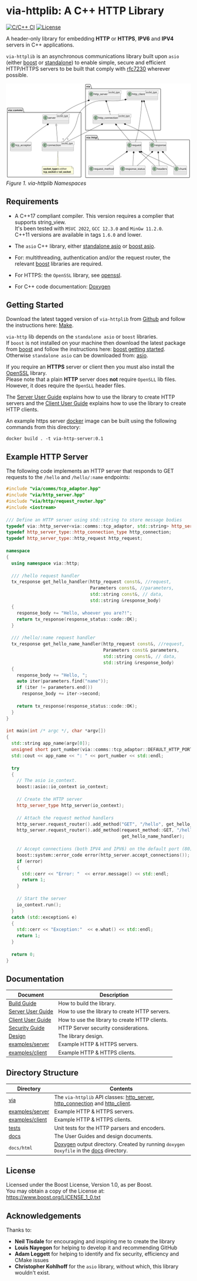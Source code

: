 # via-httplib: A C++ HTTP Library

[![C/C++ CI](https://github.com/kenba/via-httplib/workflows/C/C++%20CI/badge.svg)](https://github.com/kenba/via-httplib/actions)
[![License](https://img.shields.io/badge/License-Boost%201.0-blue)](https://opensource.org/licenses/BSL-1.0)

A header-only library for embedding **HTTP** or **HTTPS**, **IPV6** and **IPV4** servers in C++ applications.

`via-httplib` is an asynchronous communications library built upon `asio` (either
[boost](https://www.boost.org/doc/libs/1_76_0/doc/html/boost_asio.html) or
[standalone](http://think-async.com/)) to enable simple, secure and efficient
HTTP/HTTPS servers to be built that comply with
[rfc7230](https://tools.ietf.org/html/rfc7230) wherever possible.

![Via Namespaces](docs/images/via_namespaces.svg)  
*Figure 1. via-httplib Namespaces*

## Requirements

+ A C++17 compliant compiler. This version requires a complier that supports string_view.  
It's been tested with `MSVC 2022`, `GCC 12.3.0` and `MinGw 11.2.0`.  
C++11 versions are available in tags `1.6.0` and lower.  

+ The `asio` C++ library, either [standalone asio](http://think-async.com/) or [boost asio](http://www.boost.org/).  

+ For: multithreading, authentication and/or the request router, the relevant [boost](http://www.boost.org/) libraries are required.  

+ For HTTPS: the `OpenSSL` library, see [openssl](http://www.openssl.org/).  

+ For C++ code documentation: [Doxygen](https://doxygen.nl/)

## Getting Started

Download the latest tagged version of `via-httplib` from
[Github](https://github.com/kenba/via-httplib)
and follow the instructions here: [Make](docs/MAKE.md).  

`via-http` lib depends on the `standalone asio` or `boost` libraries.  
If `boost` is not installed on your machine then download the latest package from
[boost](http://www.boost.org/) and follow the instructions here:
[boost getting started](http://www.boost.org/doc/libs/1_76_0/more/getting_started/index.html).
Otherwise `standalone asio` can be downloaded from: [asio](http://think-async.com/).

If you require an **HTTPS** server or client then you must also install the
[OpenSSL](https://www.openssl.org/) library.  
Please note that a plain **HTTP** server does **not** require `OpenSLL` lib files.
However, it does require the `OpenSLL` header files.

The [Server User Guide](docs/Server.md) explains how to use the library to create HTTP servers and
the [Client User Guide](docs/Client.md) explains how to use the library to create HTTP clients.

An example https server [docker](https://www.docker.com/) image can be built using
the following commands from this directory:

```shell
docker build . -t via-http-server:0.1
```

## Example HTTP Server

The following code implements an HTTP server that responds to GET requests to the
`/hello` and `/hello/:name` endpoints:

```C++
#include "via/comms/tcp_adaptor.hpp"
#include "via/http_server.hpp"
#include "via/http/request_router.hpp"
#include <iostream>

/// Define an HTTP server using std::string to store message bodies
typedef via::http_server<via::comms::tcp_adaptor, std::string> http_server_type;
typedef http_server_type::http_connection_type http_connection;
typedef http_server_type::http_request http_request;

namespace
{
  using namespace via::http;

  /// /hello request handler
  tx_response get_hello_handler(http_request const&, //request,
                                Parameters const&, //parameters,
                                std::string const&, // data,
                                std::string &response_body)
  {
    response_body += "Hello, whoever you are?!";
    return tx_response(response_status::code::OK);
  }

  /// /hello/:name request handler
  tx_response get_hello_name_handler(http_request const&, //request,
                                     Parameters const& parameters,
                                     std::string const&, // data,
                                     std::string &response_body)
  {
    response_body += "Hello, ";
    auto iter(parameters.find("name"));
    if (iter != parameters.end())
      response_body += iter->second;

    return tx_response(response_status::code::OK);
  }
}

int main(int /* argc */, char *argv[])
{
  std::string app_name(argv[0]);
  unsigned short port_number(via::comms::tcp_adaptor::DEFAULT_HTTP_PORT);
  std::cout << app_name << ": " << port_number << std::endl;

  try
  {
    // The asio io_context.
    boost::asio::io_context io_context;

    // Create the HTTP server
    http_server_type http_server(io_context);

    // Attach the request method handlers
    http_server.request_router().add_method("GET", "/hello", get_hello_handler);
    http_server.request_router().add_method(request_method::GET, "/hello/:name",
                                            get_hello_name_handler);

    // Accept connections (both IPV4 and IPV6) on the default port (80)
    boost::system::error_code error(http_server.accept_connections());
    if (error)
    {
      std::cerr << "Error: "  << error.message() << std::endl;
      return 1;
    }

    // Start the server
    io_context.run();
  }
  catch (std::exception& e)
  {
    std::cerr << "Exception:"  << e.what() << std::endl;
    return 1;
  }

  return 0;
}
```

## Documentation

| Document | Description |
|----------|-------------|
| [Build Guide](docs/MAKE.md) | How to build the library. |
| [Server User Guide](docs/Server.md) | How to use the library to create HTTP servers. |
| [Client User Guide](docs/Client.md) | How to use the library to create HTTP clients. |
| [Security Guide](docs/Server_Security.md) | HTTP Server security considerations. |
| [Design](docs/Design_Top.md) | The library design. |
| [examples/server](examples/server) | Example HTTP & HTTPS servers. |
| [examples/client](examples/client) | Example HTTP & HTTPS clients. |

## Directory Structure

| Directory            | Contents                                                                 |
|----------------------|--------------------------------------------------------------------------|
| [via](include/via)           | The `via-httplib` API classes: [http_server](include/via/http_server.hpp), [http_connection](include/via/http_connection.hpp) and [http_client](include/via/http_client.hpp). |
| [examples/server](examples/server) | Example HTTP & HTTPS servers.                              |
| [examples/client](examples/client) | Example HTTP & HTTPS clients.                              |
| [tests](tests)       | Unit tests for the HTTP parsers and encoders.                            |
| [docs](docs)         | The User Guides and design documents.                                    |
| `docs/html`          | [Doxygen](https://doxygen.nl/) output directory. Created by running `doxygen Doxyfile` in the [docs](docs) directory. |

## License

Licensed under the Boost License, Version 1.0, as per Boost.  
You may obtain a copy of the License at: <https://www.boost.org/LICENSE_1_0.txt>

## Acknowledgements

Thanks to:

+ **Neil Tisdale** for encouraging and inspiring me to create the library
+ **Louis Nayegon** for helping to develop it and recommending GitHub  
+ **Adam Leggett** for helping to identify and fix security, efficiency and CMake issues
+ **Christopher Kohlhoff** for the `asio` library, without which, this library wouldn't exist.

